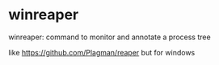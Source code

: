 # winreaper
winreaper: command to monitor and annotate a process tree

like https://github.com/Plagman/reaper but for windows
